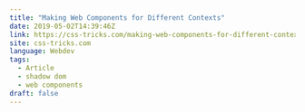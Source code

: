 ```yaml
---
title: "Making Web Components for Different Contexts"
date: 2019-05-02T14:39:46Z
link: https://css-tricks.com/making-web-components-for-different-contexts/
site: css-tricks.com
language: Webdev
tags:
  - Article
  - shadow dom
  - web components
draft: false
---
```


